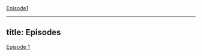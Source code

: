 <html>

<title>
  <head> Episodes </head>
</title>

<body>
  <a href="/">
            Episode1
        </a>
</body>


</html>

---
title: Episodes
---

[Episode 1](/episode1)
